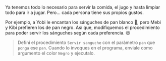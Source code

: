 <gs-attire attire-url="https://raw.githubusercontent.com/MumukiProject/mumuki-guia-gobstones-procedimientos-con-parametros-kids/master/assets/attires/config_1551274896769.json"></gs-attire>
 
<gs-toolbox toolbox-url="https://raw.githubusercontent.com/MumukiProject/mumuki-guia-gobstones-procedimientos-con-parametros-kids/master/assets/toolbox_1551465974314.xml"></gs-toolbox>

Ya tenemos todo lo necesario para servir la comida, el jugo y hasta limpiar todo para ir a jugar. Pero… cada persona tiene sus propios gustos.

Por ejemplo, a Yobi le encantan los sánguches de pan blanco :bread:, pero Mebi y Kibi prefieren los de pan negro. Así que, modifiquemos el procedimiento para poder servir los sánguches según cada preferencia. :wink:

> Definí el procedimiento `Servir sanguche` con el parámetro `pan` que `ponga` ese `pan`. Cuando lo invoques en el programa, enviale como argumento el color `Negro` y ejecutalo.